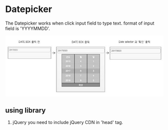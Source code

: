 # Datepicker 

The Datepicker works when click input field to type text.
format of input field is 'YYYYMMDD'.

![alt text](https://github.com/JunpilPark/Datepicker/blob/master/demo_img.jpg "demo img")


## using library

1. jQuery 
you need to include jQuery CDN in 'head' tag.
<pre><code>
<link rel="stylesheet" href="http://code.jquery.com/mobile/1.3.2/jquery.mobile-1.3.2.min.css" /> 
<script src="http://code.jquery.com/jquery-1.9.1.min.js"></script>
<script src="http://code.jquery.com/mobile/1.3.2/jquery.mobile-1.3.2.min.js"></script> 
</code></pre>
